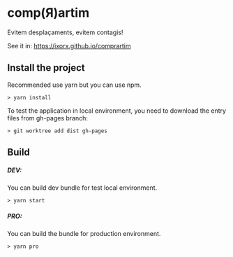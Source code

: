 # comp(Я)artim
Evitem desplaçaments, evitem contagis!

See it in: https://ixorx.github.io/comprartim


## Install the project

Recommended use yarn but you can use npm.

```
> yarn install
```

To test the application in local environment, you need to download the entry files from gh-pages branch:
```
> git worktree add dist gh-pages
```

## Build
##### DEV:

You can build dev bundle for test local environment.

```
> yarn start
```

##### PRO:

You can build the bundle for production environment.

```
> yarn pro
```
